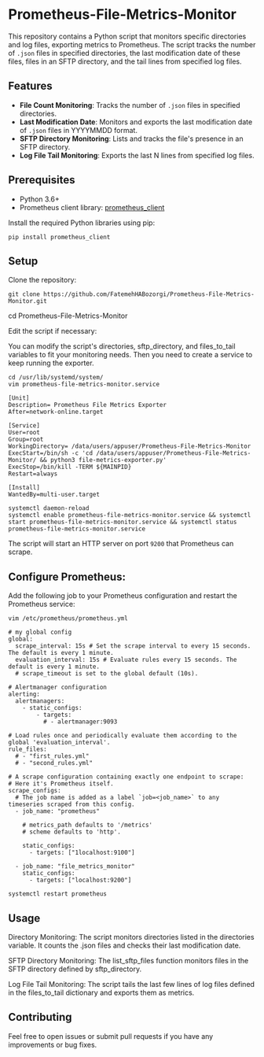 # Prometheus-File-Metrics-Monitor

This repository contains a Python script that monitors specific directories and log files, exporting metrics to Prometheus. The script tracks the number of `.json` files in specified directories, the last modification date of these files, files in an SFTP directory, and the tail lines from specified log files.

## Features

- **File Count Monitoring**: Tracks the number of `.json` files in specified directories.
- **Last Modification Date**: Monitors and exports the last modification date of `.json` files in YYYYMMDD format.
- **SFTP Directory Monitoring**: Lists and tracks the file's presence in an SFTP directory.
- **Log File Tail Monitoring**: Exports the last N lines from specified log files.

## Prerequisites

- Python 3.6+
- Prometheus client library: [prometheus_client](https://github.com/prometheus/client_python)

Install the required Python libraries using pip:

```
pip install prometheus_client
```
## Setup
Clone the repository:

```
git clone https://github.com/FatemehHABozorgi/Prometheus-File-Metrics-Monitor.git
```
cd Prometheus-File-Metrics-Monitor

Edit the script if necessary:

You can modify the script's directories, sftp_directory, and files_to_tail variables to fit your monitoring needs. Then you need to create a service to keep running the exporter.

```
cd /usr/lib/systemd/system/
vim prometheus-file-metrics-monitor.service
```
```
[Unit]
Description= Prometheus File Metrics Exporter
After=network-online.target

[Service]
User=root
Group=root
WorkingDirectory= /data/users/appuser/Prometheus-File-Metrics-Monitor
ExecStart=/bin/sh -c 'cd /data/users/appuser/Prometheus-File-Metrics-Monitor/ && python3 file-metrics-exporter.py'
ExecStop=/bin/kill -TERM ${MAINPID}
Restart=always

[Install]
WantedBy=multi-user.target
```
```
systemctl daemon-reload
systemctl enable prometheus-file-metrics-monitor.service && systemctl start prometheus-file-metrics-monitor.service && systemctl status prometheus-file-metrics-monitor.service
```
The script will start an HTTP server on port ```9200``` that Prometheus can scrape.

## Configure Prometheus:
Add the following job to your Prometheus configuration and restart the Prometheus service:

```
vim /etc/prometheus/prometheus.yml
```

```
# my global config
global:
  scrape_interval: 15s # Set the scrape interval to every 15 seconds. The default is every 1 minute.
  evaluation_interval: 15s # Evaluate rules every 15 seconds. The default is every 1 minute.
  # scrape_timeout is set to the global default (10s).

# Alertmanager configuration
alerting:
  alertmanagers:
    - static_configs:
        - targets:
          # - alertmanager:9093

# Load rules once and periodically evaluate them according to the global 'evaluation_interval'.
rule_files:
  # - "first_rules.yml"
  # - "second_rules.yml"

# A scrape configuration containing exactly one endpoint to scrape:
# Here it's Prometheus itself.
scrape_configs:
  # The job name is added as a label `job=<job_name>` to any timeseries scraped from this config.
  - job_name: "prometheus"

    # metrics_path defaults to '/metrics'
    # scheme defaults to 'http'.

    static_configs:
      - targets: ["1localhost:9100"]

  - job_name: "file_metrics_monitor"
    static_configs:
      - targets: ["localhost:9200"]
```
```
systemctl restart prometheus
```
## Usage

Directory Monitoring:
The script monitors directories listed in the directories variable. It counts the .json files and checks their last modification date.

SFTP Directory Monitoring:
The list_sftp_files function monitors files in the SFTP directory defined by sftp_directory.

Log File Tail Monitoring:
The script tails the last few lines of log files defined in the files_to_tail dictionary and exports them as metrics.

## Contributing
Feel free to open issues or submit pull requests if you have any improvements or bug fixes.

